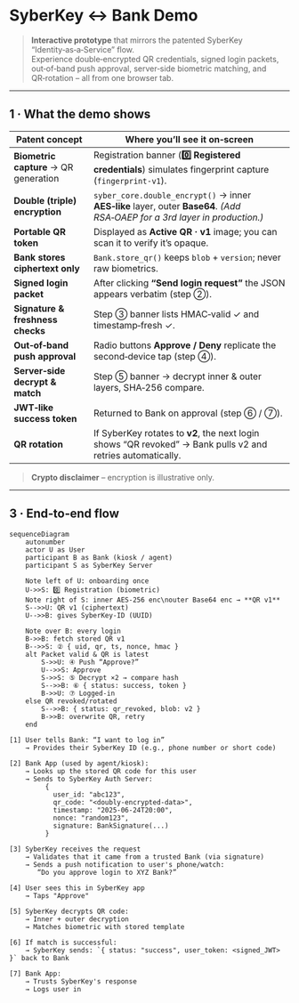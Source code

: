 
# SyberKey ↔︎ Bank Demo

> **Interactive prototype** that mirrors the patented SyberKey “Identity‑as‑a‑Service” flow.  
> Experience double‑encrypted QR credentials, signed login packets, out‑of‑band push approval, server‑side biometric matching, and QR‑rotation – all from one browser tab.

---

## 1 · What the demo shows

| Patent concept | Where you’ll see it on‑screen |
|----------------|--------------------------------|
| **Biometric capture** → QR generation | Registration banner (**0️⃣ Registered credentials**) simulates fingerprint capture (`fingerprint‑v1`). |
| **Double (triple) encryption** | `syber_core.double_encrypt()` → inner **AES‑like** layer, outer **Base64**. *(Add RSA‑OAEP for a 3rd layer in production.)* |
| **Portable QR token** | Displayed as **Active QR · v1** image; you can scan it to verify it’s opaque. |
| **Bank stores ciphertext only** | `Bank.store_qr()` keeps `blob` + `version`; never raw biometrics. |
| **Signed login packet** | After clicking **“Send login request”** the JSON appears verbatim (step ②). |
| **Signature & freshness checks** | Step ③ banner lists HMAC‑valid ✓ and timestamp‑fresh ✓. |
| **Out‑of‑band push approval** | Radio buttons **Approve / Deny** replicate the second‑device tap (step ④). |
| **Server‑side decrypt & match** | Step ⑤ banner → decrypt inner & outer layers, SHA‑256 compare. |
| **JWT‑like success token** | Returned to Bank on approval (step ⑥ / ⑦). |
| **QR rotation** | If SyberKey rotates to **v2**, the next login shows “QR revoked” → Bank pulls v2 and retries automatically. |

> **Crypto disclaimer** – encryption is illustrative only.  

---

## 3 · End‑to‑end flow

```mermaid
sequenceDiagram
    autonumber
    actor U as User
    participant B as Bank (kiosk / agent)
    participant S as SyberKey Server

    Note left of U: onboarding once
    U->>S: 0️⃣ Registration (biometric)
    Note right of S: inner AES‑256 enc\nouter Base64 enc → **QR v1**
    S-->>U: QR v1 (ciphertext)
    U-->>B: gives SyberKey‑ID (UUID)

    Note over B: every login
    B->>B: fetch stored QR v1
    B-->>S: ② { uid, qr, ts, nonce, hmac }
    alt Packet valid & QR is latest
        S->>U: ④ Push “Approve?”
        U-->>S: Approve
        S->>S: ⑤ Decrypt ×2 → compare hash
        S-->>B: ⑥ { status: success, token }
        B->>U: ⑦ Logged‑in
    else QR revoked/rotated
        S-->>B: { status: qr_revoked, blob: v2 }
        B->>B: overwrite QR, retry
    end
```

```
[1] User tells Bank: “I want to log in”  
    → Provides their SyberKey ID (e.g., phone number or short code)

[2] Bank App (used by agent/kiosk):
    → Looks up the stored QR code for this user
    → Sends to SyberKey Auth Server:
         {
           user_id: "abc123",
           qr_code: "<doubly-encrypted-data>",
           timestamp: "2025-06-24T20:00",
           nonce: "random123",
           signature: BankSignature(...)
         }

[3] SyberKey receives the request
    → Validates that it came from a trusted Bank (via signature)
    → Sends a push notification to user's phone/watch:
       “Do you approve login to XYZ Bank?”

[4] User sees this in SyberKey app
    → Taps "Approve"

[5] SyberKey decrypts QR code:
    → Inner + outer decryption
    → Matches biometric with stored template

[6] If match is successful:
    → SyberKey sends: `{ status: "success", user_token: <signed_JWT> }` back to Bank

[7] Bank App:
    → Trusts SyberKey's response
    → Logs user in
```
